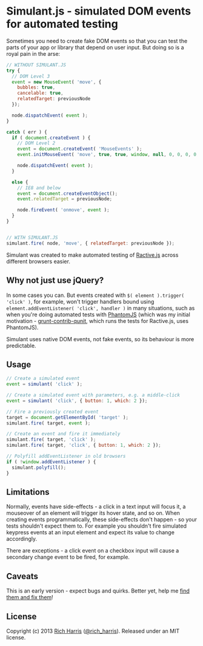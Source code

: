 Simulant.js - simulated DOM events for automated testing
========================================================

Sometimes you need to create fake DOM events so that you can test the parts of your app or library that depend on user input. But doing so is a royal pain in the arse:

```js
// WITHOUT SIMULANT.JS
try {
  // DOM Level 3
  event = new MouseEvent( 'move', {
    bubbles: true,
    cancelable: true,
    relatedTarget: previousNode
  });

  node.dispatchEvent( event );
}

catch ( err ) {
  if ( document.createEvent ) {
    // DOM Level 2
    event = document.createEvent( 'MouseEvents' );
    event.initMouseEvent( 'move', true, true, window, null, 0, 0, 0, 0, '', false, false, false, false, 0, previousNode );

    node.dispatchEvent( event );
  }

  else {
    // IE8 and below
    event = document.createEventObject();
    event.relatedTarget = previousNode;

    node.fireEvent( 'onmove', event );
  }
}


// WITH SIMULANT.JS
simulant.fire( node, 'move', { relatedTarget: previousNode });
```

Simulant was created to make automated testing of [Ractive.js](https://github.com/Rich-Harris/Ractive) across different browsers easier.


Why not just use jQuery?
------------------------

In some cases you can. But events created with `$( element ).trigger( 'click' )`, for example, won't trigger handlers bound using `element.addEventListener( 'click', handler )` in many situations, such as when you're doing automated tests with [PhantomJS](http://phantomjs.org/) (which was my initial motivation - [grunt-contrib-qunit](https://github.com/gruntjs/grunt-contrib-qunit), which runs the tests for Ractive.js, uses PhantomJS).

Simulant uses native DOM events, not fake events, so its behaviour is more predictable.


Usage
-----

```js
// Create a simulated event
event = simulant( 'click' );

// Create a simulated event with parameters, e.g. a middle-click
event = simulant( 'click', { button: 1, which: 2 });

// Fire a previously created event
target = document.getElementById( 'target' );
simulant.fire( target, event );

// Create an event and fire it immediately
simulant.fire( target, 'click' );
simulant.fire( target, 'click', { button: 1, which: 2 });

// Polyfill addEventListener in old browsers
if ( !window.addEventListener ) {
  simulant.polyfill();
}
```


Limitations
-----------

Normally, events have side-effects - a click in a text input will focus it, a mouseover of an element will trigger its hover state, and so on. When creating events programmatically, these side-effects don't happen - so your tests shouldn't expect them to. For example you shouldn't fire simulated keypress events at an input element and expect its value to change accordingly.

There are exceptions - a click event on a checkbox input will cause a secondary change event to be fired, for example.


Caveats
-------

This is an early version - expect bugs and quirks. Better yet, help me [find them and fix them](https://github.com/Rich-Harris/Simulant/issues)!


License
-------

Copyright (c) 2013 [Rich Harris](http://rich-harris.co.uk) ([@rich_harris](http://twitter.com/rich_harris)).
Released under an MIT license.
